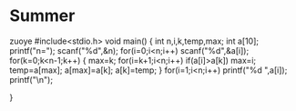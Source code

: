 # Summer
zuoye
#include<stdio.h>
void main()
{
	int n,i,k,temp,max;
	int a[10];
	printf("n=");
	scanf("%d",&n);
	for(i=0;i<n;i++)
	   scanf("%d",&a[i]);
	for(k=0;k<n-1;k++)
	{
		max=k;
		for(i=k+1;i<n;i++)
			if(a[i]>a[k])
				max=i;
			temp=a[max];
			a[max]=a[k];
			a[k]=temp;
	}
	for(i=1;i<n;i++)
		printf("%d ",a[i]);
	printf("\n");

	

}
